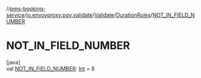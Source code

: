 //[pms-booking-service](../../../../index.md)/[io.envoyproxy.pgv.validate](../../index.md)/[Validate](../index.md)/[DurationRules](index.md)/[NOT_IN_FIELD_NUMBER](-n-o-t_-i-n_-f-i-e-l-d_-n-u-m-b-e-r.md)

# NOT_IN_FIELD_NUMBER

[java]\
val [NOT_IN_FIELD_NUMBER](-n-o-t_-i-n_-f-i-e-l-d_-n-u-m-b-e-r.md): [Int](https://kotlinlang.org/api/core/kotlin-stdlib/kotlin/-int/index.html) = 8